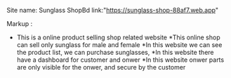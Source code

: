 Site name: Sunglass ShopBd
link:"https://sunglass-shop-88af7.web.app"

Markup : 
* This is a online product selling shop related website 
*This online shop can sell only sunglass for male and female 
*In this website we can see the product list, we can purchase sunglasses,
*In this website there have a dashboard for customer and onwer
*In this website onwer parts are only visible for the onwer, and secure by the customer